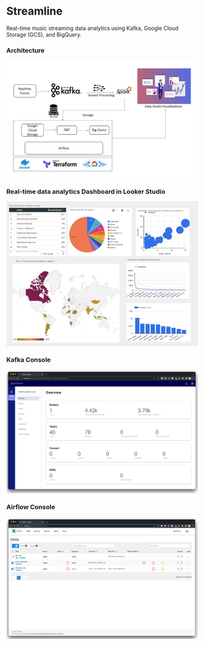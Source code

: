 # Streamline
Real-time music streaming data analytics using Kafka, Google Cloud Storage (GCS), and BigQuery.

### Architecture
![Streamline Architecture](Screenshots/Streamline%20Architecture%20diagram.jpg)

### Real-time data analytics Dashboard in Looker Studio
![Real-time data analytics Dashboard in Looker Studio](Screenshots/Real-time%20data%20analytics%20Dashboard%20in%20Looker%20Studio.jpg)

### Kafka Console
![Kafka Console](Screenshots/Kafka%20Console.jpg)

### Airflow Console
![Airflow Console](Screenshots/Airflow%20Console.jpg)